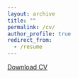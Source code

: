 ```yaml
---
layout: archive
title: ""
permalink: /cv/
author_profile: true
redirect_from:
  - /resume
---
```


[Download CV](http://meerahahn.github.io/files/MeeraS.HahnCV.pdf)

